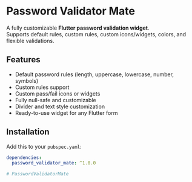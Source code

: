 # Password Validator Mate

A fully customizable **Flutter password validation widget**.  
Supports default rules, custom rules, custom icons/widgets, colors, and flexible validations.

## Features

- Default password rules (length, uppercase, lowercase, number, symbols)
- Custom rules support
- Custom pass/fail icons or widgets
- Fully null-safe and customizable
- Divider and text style customization
- Ready-to-use widget for any Flutter form

## Installation

Add this to your `pubspec.yaml`:

```yaml
dependencies:
  password_validator_mate: ^1.0.0

# PasswordValidatorMate

